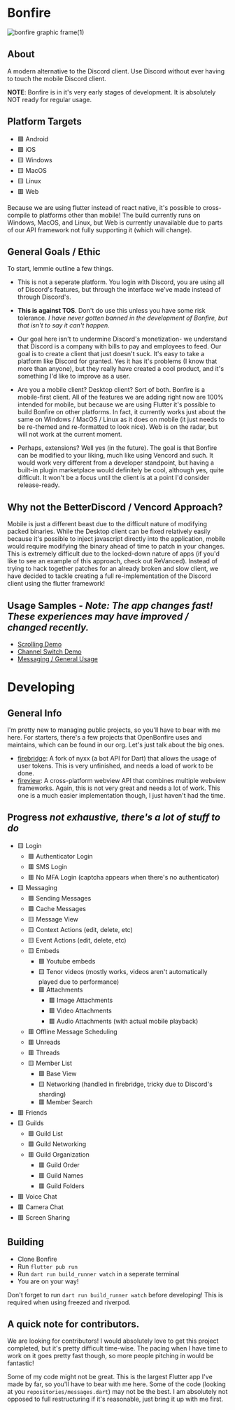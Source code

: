 # Bonfire
![bonfire graphic frame(1)](https://github.com/OpenBonfire/bonfire/assets/60072374/2c406136-9e46-4be7-85bd-b16e829d4b83)


## About
A modern alternative to the Discord client. Use Discord without ever having to touch the mobile Discord client.

**NOTE**: Bonfire is in it's very early stages of development. It is absolutely NOT ready for regular usage.

## Platform Targets
- 🟩 Android
- 🟩 iOS
- 🟨 Windows
- 🟨 MacOS
- 🟨 Linux
- 🟥 Web

Because we are using flutter instead of react native, it's possible to cross-compile to platforms other than mobile! The build currently runs on Windows, MacOS, and Linux, but Web is currently unavailable due to parts of our API framework not fully supporting it (which will change).

## General Goals / Ethic
To start, lemmie outline a few things.
- This is not a seperate platform. You login with Discord, you are using all of Discord's features, but through the interface we've made instead of through Discord's.
  
- **This is against TOS**. Don't do use this unless you have some risk tolerance. *I have never gotten banned in the development of Bonfire, but that isn't to say it can't happen*.
  
- Our goal here isn't to undermine Discord's monetization- we understand that Discord is a company with bills to pay and employees to feed. Our goal is to create a client that just doesn't suck. It's easy to take a platform like Discord for granted. Yes it has it's problems (I know that more than anyone), but they really have created a cool product, and it's something I'd like to improve as a user.
  
- Are you a mobile client? Desktop client? Sort of both. Bonfire is a mobile-first client. All of the features we are adding right now are 100% intended for mobile, but because we are using Flutter it's possible to build Bonfire on other platforms. In fact, it currently works just about the same on Windows / MacOS / Linux as it does on mobile (it just needs to be re-themed and re-formatted to look nice). Web is on the radar, but will not work at the current moment.

- Perhaps, extensions? Well yes (in the future). The goal is that Bonfire can be modified to your liking, much like using Vencord and such. It would work very different from a developer standpoint, but having a built-in plugin marketplace would definitely be cool, although yes, quite difficult. It won't be a focus until the client is at a point I'd consider release-ready.

## Why not the BetterDiscord / Vencord Approach?

Mobile is just a different beast due to the difficult nature of modifying packed binaries. While the Desktop client can be fixed relatively easily because it's possible to inject javascript directly into the application, mobile would require modifying the binary ahead of time to patch in your changes. This is extremely difficult due to the locked-down nature of apps (if you'd like to see an example of this approach, check out ReVanced). Instead of trying to hack together patches for an already broken and slow client, we have decided to tackle creating a full re-implementation of the Discord client using the flutter framework!

## Usage Samples - *Note: The app changes fast! These experiences may have improved / changed recently.*
- [Scrolling Demo](https://imgur.com/a/gFivaVV)
- [Channel Switch Demo](https://imgur.com/a/IVhby8W)
- [Messaging / General Usage](https://vimeo.com/958731239?share=copy)

# Developing
## General Info
I'm pretty new to managing public projects, so you'll have to bear with me here. For starters, there's a few projects that OpenBonfire uses and maintains, which can be found in our org. Let's just talk about the big ones.
- [firebridge](https://github.com/OpenBonfire/firebridge): A fork of nyxx (a bot API for Dart) that allows the usage of user tokens. This is very unfinished, and needs a load of work to be done.
- [fireview](https://github.com/OpenBonfire/fireview): A cross-platform webview API that combines multiple webview frameworks. Again, this is not very great and needs a lot of work. This one is a much easier implementation though, I just haven't had the time.

## Progress *not exhaustive, there's a lot of stuff to do*
- 🟨 Login
  -  🟩 Authenticator Login
  -  🟥 SMS Login
  -  🟥 No MFA Login (captcha appears when there's no authenticator)
- 🟨 Messaging
  - 🟩 Sending Messages
  - 🟩 Cache Messages
  - 🟨 Message View
  - 🟨 Context Actions (edit, delete, etc)
  - 🟨 Event Actions (edit, delete, etc)
  - 🟨 Embeds
     - 🟩 Youtube embeds
     - 🟨 Tenor videos (mostly works, videos aren't automatically played due to performance)
     - 🟥 Attachments
        - 🟥 Image Attachments
        - 🟥 Video Attachments
        - 🟥 Audio Attachments (with actual mobile playback)
  - 🟥 Offline Message Scheduling
  - 🟥 Unreads
  - 🟥 Threads
  - 🟨 Member List
    - 🟩 Base View
    - 🟨 Networking (handled in firebridge, tricky due to Discord's sharding)
    - 🟥 Member Search
- 🟥 Friends
- 🟨 Guilds
  - 🟩 Guild List
  - 🟩 Guild Networking
  - 🟥 Guild Organization
    - 🟥 Guild Order
    - 🟥 Guild Names
    - 🟥 Guild Folders
- 🟥 Voice Chat
- 🟥 Camera Chat
- 🟥 Screen Sharing

## Building
- Clone Bonfire
- Run `flutter pub run`
- Run `dart run build_runner watch` in a seperate terminal
- You are on your way!

Don't forget to run `dart run build_runner watch` before developing! This is required when using freezed and riverpod.

## A quick note for contributors.
We are looking for contributors! I would absolutely love to get this project completed, but it's pretty difficult time-wise. The pacing when I have time to work on it goes pretty fast though, so more people pitching in would be fantastic!

Some of my code might not be great. This is the largest Flutter app I've made by far, so you'll have to bear with me here. Some of the code (looking at you `repositories/messages.dart`) may not be the best. I am absolutely not opposed to full restructuring if it's reasonable, just bring it up with me first.

